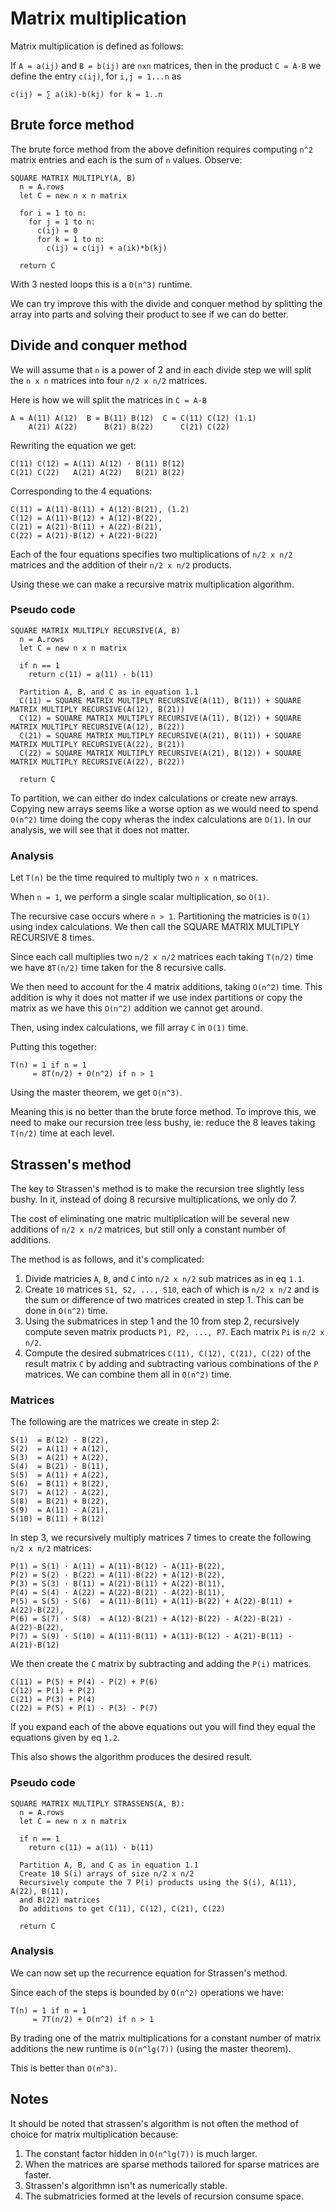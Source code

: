 # Matrix multiplication
Matrix multiplication is defined as follows:

If `A = a(ij)` and `B = b(ij)` are `nxn` matrices, then in the product `C = A·B` we
define the entry `c(ij)`, for `i,j = 1...n` as
```
c(ij) = ∑ a(ik)·b(kj) for k = 1..n
```

## Brute force method
The brute force method from the above definition requires computing `n^2` matrix
entries and each is the sum of `n` values. Observe:

```
SQUARE MATRIX MULTIPLY(A, B)
  n = A.rows
  let C = new n x n matrix

  for i = 1 to n:
    for j = 1 to n:
      c(ij) = 0
      for k = 1 to n:
        c(ij) = c(ij) + a(ik)*b(kj)

  return C
```

With 3 nested loops this is a `O(n^3)` runtime.

We can try improve this with the divide and conquer method by splitting the
array into parts and solving their product to see if we can do better.

## Divide and conquer method
We will assume that `n` is a power of 2 and in each divide step we will split
the `n x n` matrices into four `n/2 x n/2` matrices.

Here is how we will split the matrices in `C = A·B`
```
A = A(11) A(12)  B = B(11) B(12)  C = C(11) C(12) (1.1)
    A(21) A(22)      B(21) B(22)      C(21) C(22)
```

Rewriting the equation we get:
```
C(11) C(12) = A(11) A(12) · B(11) B(12)
C(21) C(22)   A(21) A(22)   B(21) B(22)
```

Corresponding to the 4 equations:
```
C(11) = A(11)·B(11) + A(12)·B(21), (1.2)
C(12) = A(11)·B(12) + A(12)·B(22),
C(21) = A(21)·B(11) + A(22)·B(21),
C(22) = A(21)·B(12) + A(22)·B(22)
```

Each of the four equations specifies two multiplications of `n/2 x n/2`
matrices and the addition of their `n/2 x n/2` products.

Using these we can make a recursive matrix multiplication algorithm.

### Pseudo code

```
SQUARE MATRIX MULTIPLY RECURSIVE(A, B)
  n = A.rows
  let C = new n x n matrix

  if n == 1
    return c(11) = a(11) · b(11)

  Partition A, B, and C as in equation 1.1
  C(11) = SQUARE MATRIX MULTIPLY RECURSIVE(A(11), B(11)) + SQUARE MATRIX MULTIPLY RECURSIVE(A(12), B(21))
  C(12) = SQUARE MATRIX MULTIPLY RECURSIVE(A(11), B(12)) + SQUARE MATRIX MULTIPLY RECURSIVE(A(12), B(22))
  C(21) = SQUARE MATRIX MULTIPLY RECURSIVE(A(21), B(11)) + SQUARE MATRIX MULTIPLY RECURSIVE(A(22), B(21))
  C(22) = SQUARE MATRIX MULTIPLY RECURSIVE(A(21), B(12)) + SQUARE MATRIX MULTIPLY RECURSIVE(A(22), B(22))

  return C
```

To partition, we can either do index calculations or create new arrays.
Copying new arrays seems like a worse option as we would need to spend `O(n^2)`
time doing the copy wheras the index calculations are `O(1)`.
In our analysis, we will see that it does not matter.

### Analysis
Let `T(n)` be the time required to multiply two `n x n` matrices.

When `n = 1`, we perform a single scalar multiplication, so `O(1)`.

The recursive case occurs where `n > 1`.
Partitioning the matricies is `O(1)` using index calculations.
We then call the SQUARE MATRIX MULTIPLY RECURSIVE 8 times.

Since each call multiplies two `n/2 x n/2` matrices each taking `T(n/2)` time we
have `8T(n/2)` time taken for the 8 recursive calls.

We then need to account for the 4 matrix additions, taking `O(n^2)` time.
This addition is why it does not matter if we use index partitions or copy the
matrix as we have this `O(n^2)` addition we cannot get around.

Then, using index calculations, we fill array `C` in `O(1)` time.

Putting this together:
```
T(n) = 1 if n = 1
     = 8T(n/2) + O(n^2) if n > 1
```

Using the master theorem, we get `O(n^3)`.

Meaning this is no better than the brute force method.
To improve this, we need to make our recursion tree less bushy, ie: reduce the
8 leaves taking `T(n/2)` time at each level.

## Strassen's method
The key to Strassen's method is to make the recursion tree slightly less bushy.
In it, instead of doing 8 recursive multiplications, we only do 7.

The cost of eliminating one matric multiplication will be several new additions
of `n/2 x n/2` matrices, but still only a constant number of additions.

The method is as follows, and it's complicated:
1. Divide matricies `A`, `B`, and `C` into `n/2 x n/2` sub matrices as in eq
   `1.1`.
2. Create `10` matrices `S1, S2, ..., S10`, each of which is `n/2 x n/2` and is
   the sum or difference of two matrices created in step 1. This can be done in
   `O(n^2)` time.
3. Using the submatrices in step 1 and the 10 from step 2, recursively compute
   seven matrix products `P1, P2, ..., P7`. Each matrix `Pi` is `n/2 x n/2`.
4. Compute the desired submatrices `C(11), C(12), C(21), C(22)` of the result
   matrix `C` by adding and subtracting various combinations of the `P`
   matrices. We can combine them all in `O(n^2)` time.

### Matrices
The following are the matrices we create in step 2:
```
S(1)  = B(12) - B(22),
S(2)  = A(11) + A(12),
S(3)  = A(21) + A(22),
S(4)  = B(21) - B(11),
S(5)  = A(11) + A(22),
S(6)  = B(11) + B(22),
S(7)  = A(12) - A(22),
S(8)  = B(21) + B(22),
S(9)  = A(11) - A(21),
S(10) = B(11) + B(12)
```

In step 3, we recursively multiply matrices 7 times to create the following
`n/2 x n/2` matrices:
```
P(1) = S(1) · A(11) = A(11)·B(12) - A(11)·B(22),
P(2) = S(2) · B(22) = A(11)·B(22) + A(12)·B(22),
P(3) = S(3) · B(11) = A(21)·B(11) + A(22)·B(11),
P(4) = S(4) · A(22) = A(22)·B(21) - A(22)·B(11),
P(5) = S(5) · S(6)  = A(11)·B(11) + A(11)·B(22) + A(22)·B(11) + A(22)·B(22),
P(6) = S(7) · S(8)  = A(12)·B(21) + A(12)·B(22) - A(22)·B(21) - A(22)·B(22),
P(7) = S(9) · S(10) = A(11)·B(11) + A(11)·B(12) - A(21)·B(11) - A(21)·B(12)
```

We then create the `C` matrix by subtracting and adding the `P(i)` matrices.
```
C(11) = P(5) + P(4) - P(2) + P(6)
C(12) = P(1) + P(2)
C(21) = P(3) + P(4)
C(22) = P(5) + P(1) - P(3) - P(7)
```
If you expand each of the above equations out you will find they equal the
equations given by eq `1.2`.

This also shows the algorithm produces the desired result.

### Pseudo code

```
SQUARE MATRIX MULTIPLY STRASSENS(A, B):
  n = A.rows
  let C = new n x n matrix

  if n == 1
    return c(11) = a(11) · b(11)

  Partition A, B, and C as in equation 1.1
  Create 10 S(i) arrays of size n/2 x n/2
  Recursively compute the 7 P(i) products using the S(i), A(11), A(22), B(11),
  and B(22) matrices
  Do additions to get C(11), C(12), C(21), C(22)

  return C
```

### Analysis
We can now set up the recurrence equation for Strassen's method.

Since each of the steps is bounded by `O(n^2)` operations we have:
```
T(n) = 1 if n = 1
     = 7T(n/2) + O(n^2) if n > 1
```

By trading one of the matrix multiplications for a constant number of matrix
additions the new runtime is `O(n^lg(7))` (using the master theorem).

This is better than `O(n^3)`.

## Notes
It should be noted that strassen's algorithm is not often the method of choice
for matrix multiplication because:
1. The constant factor hidden in `O(n^lg(7))` is much larger.
2. When the matrices are sparse methods tailored for sparse matrices are faster.
3. Strassen's algorithmn isn't as numerically stable.
4. The submatricies formed at the levels of recursion consume space.


